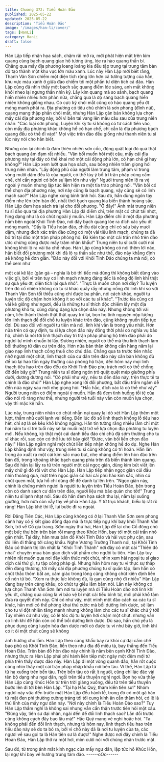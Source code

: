 ```yaml
---
title: Chương 372: Tiểu Hoàn Đảo
published: 2025-05-22
updated: 2025-05-22
description: 'Tiểu Hoàn Đảo'
image: '/images/han-li/cover/'
tags: [HanLi]
category: HanLi
draft: false
---
```


Hàn Lập tiếp nhận họa sách, chậm rãi mở ra, mới phát hiện mặt
trên kim quang cùng bạch quang giao hô tương ứng, lóe ra hào
quang thần bí.
Chẳng qua mấy địa phương loang loáng kia đều tập trung tại
trung tâm bản đồ tạo thành một khu vực lớn màu xanh.
Lúc này Hàn Lập mới biết rằng, Thanh Vân Sơn chiếm một diện
tích rộng lớn hơn cả tưởng tượng của hắn, khu vực màu xanh ở
giữa đảo chiếm tới một phần tư diện tích cả đảo.
Hàn Lập cũng đã nhìn thấy một bạch sắc quang điểm lóe sáng,
anh mắt không khỏi nheo lại ngưng thần nhìn kỹ.
Lấy kim quang mà so sánh, bạch quang hiển nhiên nhiều hơn
phân nửa, chẳng qua là độ sáng bạch quang hiển nhiên không
giống nhau.
Có cực kỳ chói mắt cũng có hào quang yếu ớt mỏng manh phát
ra.
Địa phương có tiêu chú chính là sơn phong (đỉnh núi), quang
mang thập phần chói mắt, nhưng Hàn Lập căn bản không lựa
chọn mấy cái địa phương này, bởi vì bên tai vang lên mấu câu
sau của trung niên nhân:
"Các loại sơn phong, Luyện khí kỳ tu sĩ không có tư cách tiến vào,
còn mấy địa phương khác không hề có hạn chế, chỉ cần là địa
phương bạch quang đều có thể đi vào!"
Mọi việc trên đảo đều giống như thanh niên tu sĩ lúc này nói cho
hắn biết.

Nhưng còn lại chính là đám thiên nhiên sơn cốc, động quật loại
đó quả thật bạch quang ảm đạm rất nhiều.
"Vãn bối muốn hỏi một câu, mấy cái địa phương này tại đây có
thể khai mở một cái động phủ lớn, có hạn chế gì hay không?" Hàn
Lập xem lướt qua họa sách, sau bỗng nhiên trầm giọng hỏi trung
niên nhân.
"Lấy động phủ của người làm trung tâm, phạm vi trong vòng mười
dặm đều là của ngươi, có thể tùy ý bố trí trận pháp cùng cấm chế,
chỉ cần ngươi có bổn sự làm lớn như vậy" Người trung niên lộ ra
vẻ ngoài ý muốn nhưng lập tức liền hiện ra một tia trào phúng nói.
"Vãn bối có thể chọn địa phương này, nơi này cũng là bạch
quang, vậy cũng sẽ có linh mạch sao?" Hàn Lập nghe xong bình
tĩnh hỏi.
Sau đó, hắn dùng ngón tay điểm nhẹ lên trên bản đồ, nhất thời
bạch quang kia biến thành hoàng sắc.
Hàn Lập đem họa sách trả lại cho đối phương.
"Ở đây!" Ánh mắt trung niên tu sĩ đảo qua tại địa phương Hàn Lập
đã điểm chỉ, trên mặt có chút tái nhợt, hìng dạng như là có chút
ngoài ý muốn.
Hàn Lập điểm chỉ ở một địa phương nằm bên ngoài Khôi Tinh
Đảo, nơi đây bạch quang lóe ra đích xác yếu ớt mỏng manh.
"Đấy là Tiểu hoàn đảo, chiều dài cũng chỉ có sáu bảy mươi dặm,
nhưng đích xác trên đảo cũng có một vài tiểu linh mạch, chúng ta
đã bố trí tại đảo một trận pháp phòng hộ. Đã kiến tạo một cái trấn
nhỏ trên đảo ước chừng cũng được mấy trăm nhân khẩu!" Trung
niên tu sĩ cười cười nói không khỏi lộ ra vài tia chế nhạo.
Hàn Lập cũng không có nói thêm lời nào, hắn biết đối phương
một khi đã lộ ra thần sắc như thế, đảo này khẳng định sẽ không
hề đơn giản.
"Đảo này đối với Khôi Tinh Đảo chúng ta mà nói, có thể xem như

một cái kê lặc (gân gà – nghĩa là bỏ thì tiếc mà dùng thì không
biết dùng vào việc gì), bởi vì trên tuy có linh mạch nhưng đáng
tiếc là nồng độ linh khí thật sự quá yếu ớt, diện tích lại quá nhỏ".
"Thực là muốn chọn nơi đây? Tu luyện trên đó cố nhiên không có
tu sĩ khác quấy rầy nhưng nồng độ linh khí so với Thanh Vân Sơn
tối thiểu cũng chỉ được ba phần, nói cách khác, người tu luyện tốc
độ chậm hơn không ít so với các tu sĩ khác".
"Trước kia cũng có vài kẻ giống như ngươi, đều là những tu sĩ
thích độc chiếm lấy một địa phương khổ tu, cũng động dạng lựa
chọn đảo này. Nhưng không tới vài năm, liền thành thành thật thật
quay trở lại, bọn họ tình nguyện nộp lượng lớn linh thạch để đổi
chỗ tu luyện khác trên đảo, cũng không muốn tiếp tục đợi. Dù sao
đối với người tu tiên mà nói, linh khí vẫn là trong yếu nhất.
Hơn nữa trên có quy định, tu sĩ lựa chọn đảo này đồng thời phải
có nghĩa vụ bảo hộ, chính là nói tới linh thạch duy trì trận pháp
phòng hộ trên đảo phải do người tự mình chuẩn bị lấy.
Đương nhiên, ngươi có thể mà thu linh thạch làm bồi thường từ
dân cư trên đảo. Hơn nữa bản thân không cần hàng năm lại giao
nạp linh thạch cống thuế cho chủ đảo. Chẳng qua ta trước tiên
nhắc nhở ngươi một chút, linh thạch của cư dân trên đảo này căn
bàn không đủ để bù lại hao tổn ngày thường của phòng hộ trận,
đến hôm nay mọi linh thạch tiêu hao trên đảo đều do Khôi Tinh
Đảo phụ trách mới có thể chống đỡ đến bây giờ" Trung niên tu sĩ
dùng ngón trỏ quệt quệt mép giường phía dưới, dương dương
nói.
"Có phải như vậy, nếu ta đến đảo này, trên thực tế ta chính là đảo
chủ!" Hàn Lập nghe xong lời đối phương, bắt đầu trầm ngâm dễ
đến nửa ngày sau mới nhẹ giọng hỏi.
"Hắc hắc, đích xác là có thể như vậy" Người trung niên có điểm
ngoài ý muốn.
Hắn đã đem tình huống tồi tệ của đảo nói rõ ràng như thế, nhưng
người trẻ tuổi này vẫn còn muốn lựa chọn, vậy thì mặc kệ hắn.

Lúc này, trung niên nhân có chút nhẫn nại quay lại dò xét Hàn Lập
thêm một lượt, thầm nhủ cười lạnh vài tiếng.
Đến lúc đó số linh thạch khổng lồ tiêu hao hết, chỉ sợ là sẽ kêu
khổ không ngừng.
Hắn tin tưởng rằng nhiều lắm chỉ một hai năm tu sĩ trẻ tuổi này sẽ
lại muối mặt trở về lựa chọn địa phương tu luyện mới.
Nếu không, kỳ thật một cái danh tiểu đảo chi chủ đã sớm thưởng
cho tu sĩ khác rồi, sao còn có thể lưu tới bây giờ!
"Được, vãn bối liền chọn đảo này!" Hàn Lập ngẫm nghĩ một chút
liền tiếp nhận không hề do dự.
Nghe Hàn Lập khẳng định như vậy, trung niên tu sĩ cũng không
có trì hoãn.
Hắn lần trong áo xuất ra một cái kim sắc mao bút, nhẹ nhàng
điểm lên hòn đảo trên bản đồ, trong khoảng khắc bạch quang
phía trên đã biến thành kim quang.
Sau đó hắn lại lấy ra từ trên người một cái ngọc giản, dùng kim
bút viết lên mấy chữ gì đó rồi vứt cho Hàn Lập.
Hàn Lập tiếp nhận ngọc giản cúi đầu nhìn thoáng qua, mặt trên
ngọc giản có hai cái phù hào kim sắc, nhìn có chút quen mắt, tựa
hồ chỉ dùng để đề danh tự lên trên.
"Ngọc giản này, chính là chứng minh ngươi là người tu luyện trên
Tiểu Hoàn Đảo, bên trong còn có danh sách cư dân trên đảo,
ngươi liệu mà bảo quản cho tốt!" Trung niên tu sĩ lạnh nhạt nói.
Sáu đó hắn đem họa sách thu lại, nằm lại xuống giường, hơn nữa
còn vẫy tay về phía Hàn Lập.
Ý tứ trục khách, biểu lộ rất rõ ràng!
Hàn Lập khẽ thi lễ, lui bước đi ra ngoài.

Rời Đăng Tiên Các, Hàn Lập cũng không có ở lại Thanh Vân Sơn
xem phong cảnh hay có ý kết giao đồng đạo mà là trực tiếp ngự
khí bay khỏi Thanh Vân Sơn, trở về Cố gia trang.
Sớm ngày thứ hai, Hàn Lập để lại cho Cố đông chủ một bức thư
bên trên bàn rồi mang theo Khúc Hồn, bay tới một cái trấn nhỏ
gần nhất.
Tại đây, hắn mua bản đồ Khôi Tinh Đảo và hải vực phụ cận, sau
đó liền đi thẳng tới cảng khẩu.
Nghe Vương Trường Thanh nói, tại Khôi Tinh Đảo có thành thị
lớn nhất là "Khôi Tinh Thành" nơi đây có một cái "Thiên đô nhai"
chuyên mua bán giao dịch vật phẩm cho người tu tiên.
Hàn Lập tuy nhiên rất muốn qua nơi đây kiến thức một chút, nhìn
xem hải ngoại tu sĩ giao dịch cái thứ gì, tụ tập công pháp gì.
Nhưng hắn hôm nay tu vi thực sự thấp đến đáng thương, tới mấy
cái địa phương chúng tu sĩ quần tập, làm hắn có chút thắc thỏm
bất an, cảm giác trong lòng cũng không chút kiên định liền cố nén
từ bỏ.
"Xem ra thực lực không đủ, lá gan cũng nhỏ đi nhiều" Hàn Lập
đang bay trên cảng khẩu, có chút tự giễu lẩm bẩm nói.
Lần này không có lựa chọn Thanh Vân Sơn làm nơi tu luyện mà
đi Tiểu Hoàn đảo nơi linh khí yếu ớt, chăng qua cũng là vì bảo vệ
bí mật cái tiểu bình tử, mới phải khổ tâm đưa ra quyết định này.
Chỉ có như vậy, một mình một đảo cách xa các tu sĩ khác, hắn
mới có thể phóng khai thủ cước mà bồi dưỡng linh dược, sẽ làm
cho tu vi đột nhiên tăng mạnh nhưng không làm cho các tu sĩ
khác chú ý tới!
Tuy nhiên cứ như vậy, có lẽ tốc độ tu luyện hơi chậm một chút.
nhưng vẫn có linh khí để hắn còn có thể bồi dưỡng linh dược.
Dù sao, hắn chủ yếu là phục dụng cùng luyện hóa đan dược mới
có được tu vi như bây giờ, linh khí có ít ỏi một chút cũng sẽ không

ảnh hưởng cho lắm.
Hàn Lập theo cảng khẩu bay ra khỏi cự đại cấm chế bao phủ cả
Khôi Tinh Đảo, liền theo như địa đồ miêu tả, bay thẳng đến Tiểu
Hoàn Đảo.
Trên bản đồ hòn đảo này chính là nằm bên cạnh Khôi Tinh Đảo,
nhưng thực ra Hàn Lập phải phi hành liên tiếp một ngày một đêm
mới từ phía trên thấy được đảo này.
Hàn Lập đi một vòng quanh đảo, hắn rốt cuộc cùng nhìn thấy một
cái trận pháp nhập khẩu nơi bến tàu.
Vì thế, Hàn Lập từ từ hạ xuống trên bến tàu.
Trên bến tàu có rất ít người, cũng chỉ lác đác vài tên bộ dạng như
ngư dân, ngồi trên tiểu thuyền nghỉ ngơi.
Bọn họ vừa thấy Hàn Lập cùng Khúc Hồn từ trên trời giáng
xuống, đều từ trên tiểu thuyền bước lên đi tới bên Hàn Lập.
"Tại hạ Hắc Quý, tham kiến tiên sư!"
Nhóm người này vừa đến trước mặt Hàn Lập đều hành lễ, trong
đó có một gã hán tử mặt đen phi thường cường tráng tới tới cung
kính ân cần thăm hỏi, có lẽ là thủ lĩnh của mấy ngư dân này.
"Nơi này chính là Tiểu Hoàn Đảo sao?" Tuy Hàn Lập thầm nghĩ là
không sai nhưng vẫn cẩn thận trước tiên hỏi một câu.
"Đúng vậy, tiên sư đại nhân, ngài đến để đổi linh thạch sao? Lần
đổi trước cũng không cách đây bao lâu mà!" Hắc Quý mang vẻ
nghi hoặc hỏi.
"Ta không phải đến đổi linh thạch, nhưng từ hôm nay, linh thạch
tiêu hao trên tiểu đảo này sẽ do ta bỏ ra, bởi vì chỗ này đã là nơi
tu luyện của ta, các ngươi về sau gọi ta là Hàn tiên sư là được!"
Nghe được nơi đây chính là Tiểu Hoàn Đảo, Hàn Lập thở ra một
hơi, mỉm cười nói với chúng nhân trước mặt.

Sau đó, từ trong ánh mắt kinh ngạc của mấy ngư dân, lập tức hô
Khúc Hồn, lại ngự khí bay về hướng trung tâm đảo.
------oOo------
